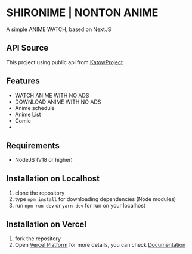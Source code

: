 #  SHIRONIME | NONTON ANIME

A simple ANIME WATCH, based on NextJS

## API Source

This project using public api from [KatowProject](https://github.com/KatowProject/komikato_py)

## Features

- WATCH ANIME WITH NO ADS
- DOWNLOAD ANIME WITH NO ADS
- Anime schedule
- Anime List
- Comic
- 

## Requirements

- NodeJS (V18 or higher)

## Installation on Localhost

1. clone the repository
2. type `npm install` for downloading dependencies (Node modules)
3. run `npm run dev` or `yarn dev` for run on your localhost

## Installation on Vercel

1. fork the repository
2. Open [Vercel Platform](https://vercel.com/) for more details, you can check [Documentation](https://nextjs.org/docs/pages/building-your-application/deploying)